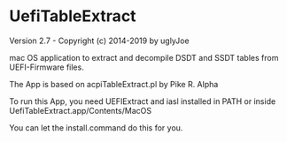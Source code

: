 UefiTableExtract
================

Version 2.7 - Copyright (c) 2014-2019 by uglyJoe

mac OS application to extract and decompile DSDT and SSDT tables from UEFI-Firmware files.

The App is based on acpiTableExtract.pl by Pike R. Alpha

To run this App, you need UEFIExtract and iasl installed in PATH or inside UefiTableExtract.app/Contents/MacOS

You can let the install.command do this for you.
